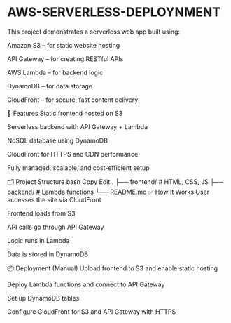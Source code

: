 # AWS-SERVERLESS-DEPLOYNMENT

This project demonstrates a serverless web app built using:

Amazon S3 – for static website hosting

API Gateway – for creating RESTful APIs

AWS Lambda – for backend logic

DynamoDB – for data storage

CloudFront – for secure, fast content delivery

🚀 Features
Static frontend hosted on S3

Serverless backend with API Gateway + Lambda

NoSQL database using DynamoDB

CloudFront for HTTPS and CDN performance

Fully managed, scalable, and cost-efficient setup

🗂️ Project Structure
bash
Copy
Edit
.
├── frontend/    # HTML, CSS, JS
├── backend/     # Lambda functions
└── README.md
✅ How It Works
User accesses the site via CloudFront

Frontend loads from S3

API calls go through API Gateway

Logic runs in Lambda

Data is stored in DynamoDB

📦 Deployment (Manual)
Upload frontend to S3 and enable static hosting

Deploy Lambda functions and connect to API Gateway

Set up DynamoDB tables

Configure CloudFront for S3 and API Gateway with HTTPS
